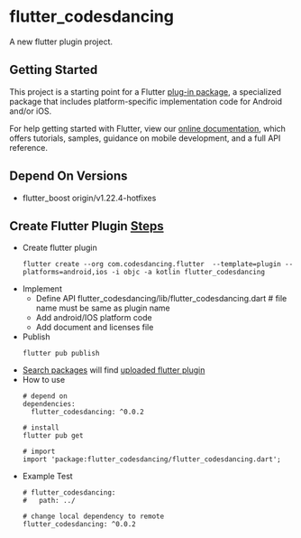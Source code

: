 # flutter_codesdancing

A new flutter plugin project.

## Getting Started

This project is a starting point for a Flutter
[plug-in package](https://flutter.dev/developing-packages/),
a specialized package that includes platform-specific implementation code for
Android and/or iOS.

For help getting started with Flutter, view our
[online documentation](https://flutter.dev/docs), which offers tutorials,
samples, guidance on mobile development, and a full API reference.

## Depend On Versions
* flutter_boost origin/v1.22.4-hotfixes

## Create Flutter Plugin [Steps](https://flutter.dev/docs/development/packages-and-plugins/developing-packages#plugin)
* Create flutter plugin
    ```shell script
    flutter create --org com.codesdancing.flutter  --template=plugin --platforms=android,ios -i objc -a kotlin flutter_codesdancing
    ```
* Implement
    * Define API flutter_codesdancing/lib/flutter_codesdancing.dart # file name must be same as plugin name
    * Add android/IOS platform code
    * Add document and licenses file
* Publish
    ```shell script
    flutter pub publish
    ```
* [Search packages](https://pub.dartlang.org) will find [uploaded flutter plugin](https://pub.dev/packages/flutter_codesdancing)
* How to use
    ```shell script
    # depend on
    dependencies:
      flutter_codesdancing: ^0.0.2
  
    # install
    flutter pub get
  
    # import  
    import 'package:flutter_codesdancing/flutter_codesdancing.dart';
   ```
* Example Test
    ```shell script
    # flutter_codesdancing:
    #   path: ../
    
    # change local dependency to remote
    flutter_codesdancing: ^0.0.2
    ```